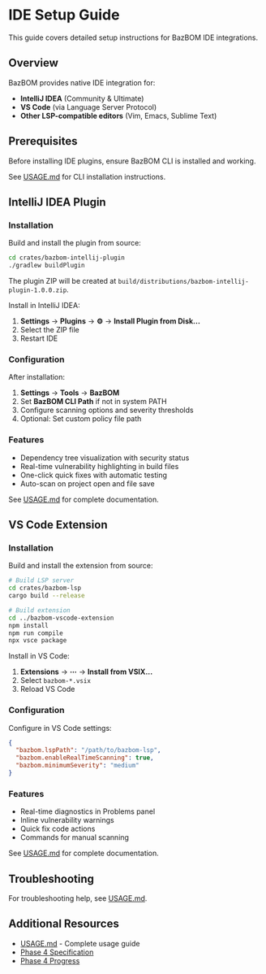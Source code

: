 # IDE Setup Guide

This guide covers detailed setup instructions for BazBOM IDE integrations.

## Overview

BazBOM provides native IDE integration for:
- **IntelliJ IDEA** (Community & Ultimate)
- **VS Code** (via Language Server Protocol)
- **Other LSP-compatible editors** (Vim, Emacs, Sublime Text)

## Prerequisites

Before installing IDE plugins, ensure BazBOM CLI is installed and working.

See [USAGE.md](../USAGE.md#installation) for CLI installation instructions.

## IntelliJ IDEA Plugin

### Installation

Build and install the plugin from source:

```bash
cd crates/bazbom-intellij-plugin
./gradlew buildPlugin
```

The plugin ZIP will be created at `build/distributions/bazbom-intellij-plugin-1.0.0.zip`.

Install in IntelliJ IDEA:
1. **Settings** → **Plugins** → **⚙️** → **Install Plugin from Disk...**
2. Select the ZIP file
3. Restart IDE

### Configuration

After installation:

1. **Settings** → **Tools** → **BazBOM**
2. Set **BazBOM CLI Path** if not in system PATH
3. Configure scanning options and severity thresholds
4. Optional: Set custom policy file path

### Features

- Dependency tree visualization with security status
- Real-time vulnerability highlighting in build files
- One-click quick fixes with automatic testing
- Auto-scan on project open and file save

See [USAGE.md](../USAGE.md#intellij-idea-plugin) for complete documentation.

## VS Code Extension

### Installation

Build and install the extension from source:

```bash
# Build LSP server
cd crates/bazbom-lsp
cargo build --release

# Build extension
cd ../bazbom-vscode-extension
npm install
npm run compile
npx vsce package
```

Install in VS Code:
1. **Extensions** → **⋯** → **Install from VSIX...**
2. Select `bazbom-*.vsix`
3. Reload VS Code

### Configuration

Configure in VS Code settings:

```json
{
  "bazbom.lspPath": "/path/to/bazbom-lsp",
  "bazbom.enableRealTimeScanning": true,
  "bazbom.minimumSeverity": "medium"
}
```

### Features

- Real-time diagnostics in Problems panel
- Inline vulnerability warnings
- Quick fix code actions
- Commands for manual scanning

See [USAGE.md](../USAGE.md#vs-code-extension) for complete documentation.

## Troubleshooting

For troubleshooting help, see [USAGE.md](../USAGE.md#troubleshooting).

## Additional Resources

- [USAGE.md](../USAGE.md) - Complete usage guide
- [Phase 4 Specification](../copilot/PHASE_4_DEVELOPER_EXPERIENCE.md)
- [Phase 4 Progress](../copilot/PHASE_4_PROGRESS.md)
